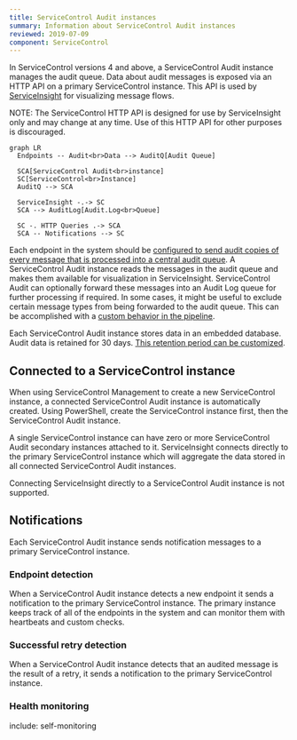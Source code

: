 ```yaml
---
title: ServiceControl Audit instances
summary: Information about ServiceControl Audit instances
reviewed: 2019-07-09
component: ServiceControl
---
```


In ServiceControl versions 4 and above, a ServiceControl Audit instance manages the audit queue. Data about audit messages is exposed via an HTTP API on a primary ServiceControl instance. This API is used by [ServiceInsight](/serviceinsight/) for visualizing message flows.

NOTE: The ServiceControl HTTP API is designed for use by ServiceInsight only and may change at any time. Use of this HTTP API for other purposes is discouraged.

```mermaid
graph LR
  Endpoints -- Audit<br>Data --> AuditQ[Audit Queue]

  SCA[ServiceControl Audit<br>instance]
  SC[ServiceControl<br>Instance]
  AuditQ --> SCA

  ServiceInsight -.-> SC
  SCA --> AuditLog[Audit.Log<br>Queue]

  SC -. HTTP Queries .-> SCA
  SCA -- Notifications --> SC
```

Each endpoint in the system should be [configured to send audit copies of every message that is processed into a central audit queue](/nservicebus/operations/auditing.md). A ServiceControl Audit instance reads the messages in the audit queue and makes them available for visualization in ServiceInsight. ServiceControl Audit can optionally forward these messages into an Audit Log queue for further processing if required. In some cases, it might be useful to exclude certain message types from being forwarded to the audit queue. This can be accomplished with a [custom behavior in the pipeline](/samples/pipeline/audit-filtering).

Each ServiceControl Audit instance stores data in an embedded database. Audit data is retained for 30 days. [This retention period can be customized](/servicecontrol/audit-instances/creating-config-file.md#data-retention).

## Connected to a ServiceControl instance

When using ServiceControl Management to create a new ServiceControl instance, a connected ServiceControl Audit instance is automatically created. Using PowerShell, create the ServiceControl instance first, then the ServiceControl Audit instance.

A single ServiceControl instance can have zero or more ServiceControl Audit secondary instances attached to it. ServiceInsight connects directly to the primary ServiceControl instance which will aggregate the data stored in all connected ServiceControl Audit instances.

Connecting ServiceInsight directly to a ServiceControl Audit instance is not supported.

## Notifications

Each ServiceControl Audit instance sends notification messages to a primary ServiceControl instance.

### Endpoint detection

When a ServiceControl Audit instance detects a new endpoint it sends a notification to the primary ServiceControl instance. The primary instance keeps track of all of the endpoints in the system and can monitor them with heartbeats and custom checks.

### Successful retry detection

When a ServiceControl Audit instance detects that an audited message is the result of a retry, it sends a notification to the primary ServiceControl instance.

### Health monitoring

include: self-monitoring
